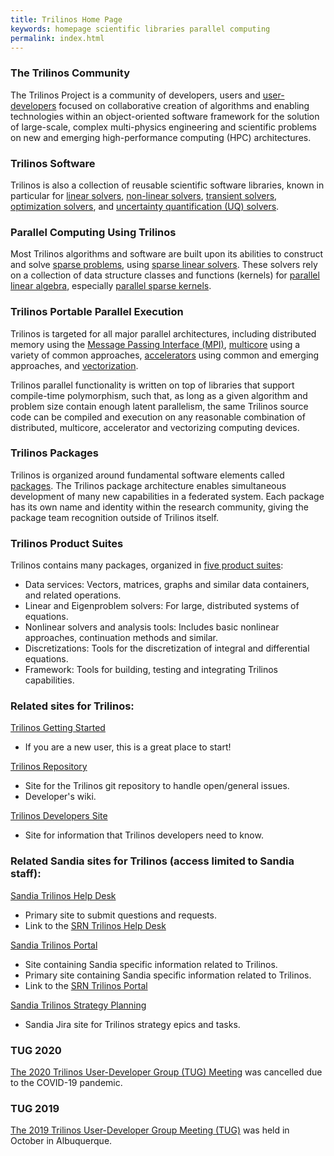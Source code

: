 ```yaml
---
title: Trilinos Home Page
keywords: homepage scientific libraries parallel computing
permalink: index.html
---
```


### The Trilinos Community
The Trilinos Project is a community of developers, users and
<a href="#" data-toggle="tooltip" data-original-title="{{site.data.definitions.user_developer}}">user-developers</a>
focused on collaborative creation of algorithms and enabling technologies within an object-oriented software framework for the solution of large-scale, complex multi-physics engineering and scientific problems on new and emerging high-performance computing (HPC) architectures.

### Trilinos Software
Trilinos is also a collection of reusable scientific software libraries, known in particular for
 <a href="#" data-toggle="tooltip" data-original-title="{{site.data.definitions.linear_solver}}">linear solvers</a>,
  <a href="#" data-toggle="tooltip" data-original-title="{{site.data.definitions.nonlinear_solver}}">non-linear solvers</a>,
 <a href="#" data-toggle="tooltip" data-original-title="{{site.data.definitions.transient_solver}}">transient solvers</a>,
 <a href="#" data-toggle="tooltip" data-original-title="{{site.data.definitions.optimization_solver}}">optimization solvers</a>, and
<a href="#" data-toggle="tooltip" data-original-title="{{site.data.definitions.uq_solver}}">uncertainty quantification (UQ) solvers</a>.

### Parallel Computing Using Trilinos
Most Trilinos algorithms and software are built upon its abilities to construct and solve
<a href="#" data-toggle="tooltip" data-original-title="{{site.data.definitions.sparse_problem}}">sparse problems</a>, using
<a href="#" data-toggle="tooltip" data-original-title="{{site.data.definitions.sparse_linear_solver}}">sparse linear solvers</a>. These solvers rely on a collection of data structure classes and functions (kernels) for
<a href="#" data-toggle="tooltip" data-original-title="{{site.data.definitions.parallel_linear_algebra_kernels}}">parallel linear algebra</a>, especially
<a href="#" data-toggle="tooltip" data-original-title="{{site.data.definitions.parallel_sparse_kernels}}">parallel sparse kernels</a>.

### Trilinos Portable Parallel Execution
Trilinos is targeted for all major parallel architectures, including distributed memory using the
<a href="#" data-toggle="tooltip" data-original-title="{{site.data.definitions.mpi}}">Message Passing Interface (MPI)</a>,
<a href="#" data-toggle="tooltip" data-original-title="{{site.data.definitions.multicore}}">multicore</a> using a variety of common approaches,
<a href="#" data-toggle="tooltip" data-original-title="{{site.data.definitions.accelerator}}">accelerators</a> using common and emerging approaches, and
<a href="#" data-toggle="tooltip" data-original-title="{{site.data.definitions.vectorization}}">vectorization</a>.

 Trilinos parallel functionality is written on top of libraries that support compile-time polymorphism, such that, as long as a given algorithm and problem size contain enough latent parallelism, the same Trilinos source code can be compiled and execution on any reasonable combination of distributed, multicore, accelerator and vectorizing computing devices.


### Trilinos Packages
Trilinos is organized around fundamental software elements called <a href="#" data-toggle="tooltip" data-original-title="{{site.data.definitions.trilinos_package}}">packages</a>.  The Trilinos package architecture enables simultaneous development of many new capabilities in a federated system.  Each package has its own name and identity within the research community, giving the package team recognition outside of Trilinos itself.

### Trilinos Product Suites
Trilinos contains many packages, organized in [five product suites](product.html):
- Data services: Vectors, matrices, graphs and similar data containers, and related operations.
- Linear and Eigenproblem solvers: For large, distributed systems of equations.
- Nonlinear solvers and analysis tools: Includes basic nonlinear approaches, continuation methods and similar.
- Discretizations: Tools for the discretization of integral and differential equations.
- Framework: Tools for building, testing and integrating Trilinos capabilities.

### Related sites for Trilinos:

[Trilinos Getting Started](https://trilinos.github.io/getting_started.html)
- If you are a new user, this is a great place to start!

[Trilinos Repository](https://github.com/trilinos/Trilinos)
- Site for the Trilinos git repository to handle open/general issues.
- Developer's wiki.

[Trilinos Developers Site](https://github.com/trilinos/Trilinos/wiki)
- Site for information that Trilinos developers need to know.

### Related Sandia sites for Trilinos (access limited to Sandia staff):
[Sandia Trilinos Help Desk](https://trilinos-help.sandia.gov)
- Primary site to submit questions and requests.
- Link to the [SRN Trilinos Help Desk](https://sems-atlassian-srn.sandia.gov/servicedesk/customer/portal/10)

[Sandia Trilinos Portal](https://sems-atlassian-son.sandia.gov/confluence/display/trilinos/Trilinos+Portal)
- Site containing Sandia specific information related to Trilinos.
- Primary site containing Sandia specific information related to Trilinos.
- Link to the [SRN Trilinos Portal](https://wiki.sandia.gov/display/TRIL/Trilinos+Portal)

[Sandia Trilinos Strategy Planning](https://sems-atlassian-son.sandia.gov/jira/projects/TRILINOS/summary)
- Sandia Jira site for Trilinos strategy epics and tasks.

### TUG 2020
[The 2020 Trilinos User-Developer Group (TUG) Meeting](https://trilinos.github.io/trilinos_user-developer_group_meeting_2020.html) was cancelled due to the COVID-19 pandemic.

### TUG 2019
[The 2019 Trilinos User-Developer Group Meeting (TUG)](https://trilinos.github.io/trilinos_user-developer_group_meeting_2019.html) was held in October in Albuquerque.
